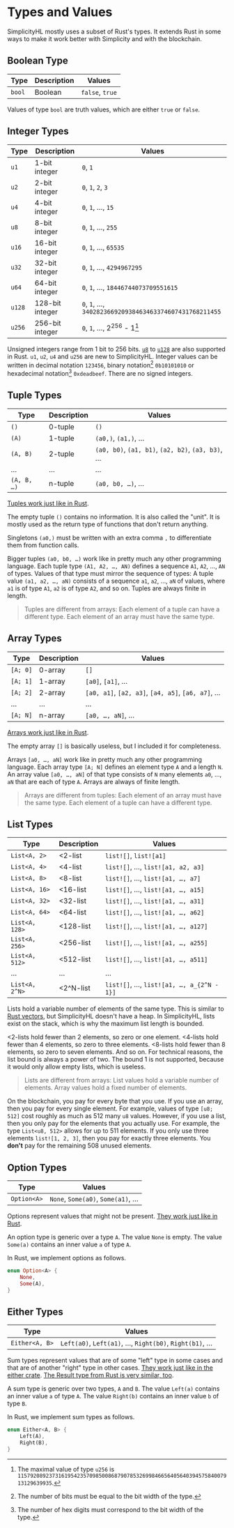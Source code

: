 # Types and Values

SimplicityHL mostly uses a subset of Rust's types.
It extends Rust in some ways to make it work better with Simplicity and with the blockchain.

## Boolean Type

| Type   | Description     | Values          |
|--------|-----------------|-----------------|
| `bool` | Boolean         | `false`, `true` |

Values of type `bool` are truth values, which are either `true` or `false`.

## Integer Types

| Type   | Description     | Values                                                 |
|--------|-----------------|--------------------------------------------------------|
| `u1`   | 1-bit integer   | `0`, `1`                                               |
| `u2`   | 2-bit integer   | `0`, `1`, `2`, `3`                                     |
| `u4`   | 4-bit integer   | `0`, `1`, …, `15`                                      |
| `u8`   | 8-bit integer   | `0`, `1`, …, `255`                                     |
| `u16`  | 16-bit integer  | `0`, `1`, …, `65535`                                   |
| `u32`  | 32-bit integer  | `0`, `1`, …, `4294967295`                              |
| `u64`  | 64-bit integer  | `0`, `1`, …, `18446744073709551615`                    |
| `u128` | 128-bit integer | `0`, `1`, …, `340282366920938463463374607431768211455` |
| `u256` | 256-bit integer | `0`, `1`, …, 2<sup>256</sup> - 1[^u256max]             |

Unsigned integers range from 1 bit to 256 bits.
[`u8`](https://doc.rust-lang.org/std/primitive.u8.html) to [`u128`](https://doc.rust-lang.org/std/primitive.u128.html) are also supported in Rust.
`u1`, `u2`, `u4` and `u256` are new to SimplicityHL.
Integer values can be written in decimal notation `123456`, binary notation[^bin] `0b10101010` or hexadecimal notation[^hex] `0xdeadbeef`.
There are no signed integers.

[^u256max]: The maximal value of type `u256` is `115792089237316195423570985008687907853269984665640564039457584007913129639935`.
[^bin]: The number of bits must be equal to the bit width of the type.
[^hex]: The number of hex digits must correspond to the bit width of the type.

## Tuple Types

| Type         | Description | Values                                            |
|--------------|-------------|---------------------------------------------------|
| `()`         | 0-tuple     | `()`                                              |
| `(A)`        | 1-tuple     | `(a0,)`, `(a1,)`, …                               |
| `(A, B)`     | 2-tuple     | `(a0, b0)`, `(a1, b1)`, `(a2, b2)`, `(a3, b3)`, … |
| …            | …           | …                                                 |
| `(A, B, …)`  | n-tuple     | `(a0, b0, …)`, …                                  |

[Tuples work just like in Rust](https://doc.rust-lang.org/std/primitive.tuple.html).

The empty tuple `()` contains no information.
It is also called the "unit".
It is mostly used as the return type of functions that don't return anything.

Singletons `(a0,)` must be written with an extra comma `,` to differentiate them from function calls.

Bigger tuples `(a0, b0, …)` work like in pretty much any other programming language.
Each tuple type `(A1, A2, …, AN)` defines a sequence `A1`, `A2`, …, `AN` of types.
Values of that type must mirror the sequence of types:
A tuple value `(a1, a2, …, aN)` consists of a sequence `a1`, `a2`, …, `aN` of values, where `a1` is of type `A1`, `a2` is of type `A2`, and so on.
Tuples are always finite in length.

> Tuples are different from arrays:
> Each element of a tuple can have a different type.
> Each element of an array must have the same type.

## Array Types

| Type     | Description | Values                                            |
|----------|-------------|---------------------------------------------------|
| `[A; 0]` | 0-array     | `[]`                                              |
| `[A; 1]` | 1-array     | `[a0]`, `[a1]`, …                                 |
| `[A; 2]` | 2-array     | `[a0, a1]`, `[a2, a3]`, `[a4, a5]`, `[a6, a7]`, … |
| …        | …           | …                                                 |
| `[A; N]` | n-array     | `[a0, …, aN]`, …                                  |

[Arrays work just like in Rust](https://doc.rust-lang.org/std/primitive.array.html).

The empty array `[]` is basically useless, but I included it for completeness.

Arrays `[a0, …, aN]` work like in pretty much any other programming language.
Each array type `[A; N]` defines an element type `A` and a length `N`.
An array value `[a0, …, aN]` of that type consists of `N` many elements `a0`, …, `aN` that are each of type `A`.
Arrays are always of finite length.

> Arrays are different from tuples:
> Each element of an array must have the same type.
> Each element of a tuple can have a different type.

## List Types

| Type                      | Description         | Values                                               |
|---------------------------|---------------------|------------------------------------------------------|
| `List<A, 2>`              | <2-list             | `list![]`, `list![a1]`                               |
| `List<A, 4>`              | <4-list             | `list![]`, …, `list![a1, a2, a3]`                    |
| `List<A, 8>`              | <8-list             | `list![]`, …, `list![a1, …, a7]`                     |
| `List<A, 16>`             | <16-list            | `list![]`, …, `list![a1, …, a15]`                    |
| `List<A, 32>`             | <32-list            | `list![]`, …, `list![a1, …, a31]`                    |
| `List<A, 64>`             | <64-list            | `list![]`, …, `list![a1, …, a62]`                    |
| `List<A, 128>`            | <128-list           | `list![]`, …, `list![a1, …, a127]`                   |
| `List<A, 256>`            | <256-list           | `list![]`, …, `list![a1, …, a255]`                   |
| `List<A, 512>`            | <512-list           | `list![]`, …, `list![a1, …, a511]`                   |
| …                         | …                   | …                                                    |
| `List<A, 2^N>`           | <2^N-list           | `list![]`, …, `list![a1, …, a_{2^N - 1}]`          |

Lists hold a variable number of elements of the same type.
This is similar to [Rust vectors](https://doc.rust-lang.org/std/vec/struct.Vec.html), but SimplicityHL doesn't have a heap.
In SimplicityHL, lists exist on the stack, which is why the maximum list length is bounded.

<2-lists hold fewer than 2 elements, so zero or one element.
<4-lists hold fewer than 4 elements, so zero to three elements.
<8-lists hold fewer than 8 elements, so zero to seven elements.
And so on.
For technical reasons, the list bound is always a power of two.
The bound 1 is not supported, because it would only allow empty lists, which is useless.

> Lists are different from arrays:
> List values hold a variable number of elements.
> Array values hold a fixed number of elements.

On the blockchain, you pay for every byte that you use.
If you use an array, then you pay for every single element.
For example, values of type `[u8; 512]` cost roughly as much as 512 many `u8` values.
However, if you use a list, then you only pay for the elements that you actually use.
For example, the type `List<u8, 512>` allows for up to 511 elements.
If you only use three elements `list![1, 2, 3]`, then you pay for exactly three elements.
You **don't** pay for the remaining 508 unused elements.

## Option Types

| Type        | Values                            |
|-------------|-----------------------------------|
| `Option<A>` | `None`, `Some(a0)`, `Some(a1)`, … |

Options represent values that might not be present. [They work just like in Rust](https://doc.rust-lang.org/std/option/index.html).

An option type is generic over a type `A`.
The value `None` is empty.
The value `Some(a)` contains an inner value `a` of type `A`.

In Rust, we implement options as follows.

```rust
enum Option<A> {
    None,
    Some(A),
}
```

## Either Types

| Type           | Values                                                 |
|----------------|--------------------------------------------------------|
| `Either<A, B>` | `Left(a0)`, `Left(a1)`, …, `Right(b0)`, `Right(b1)`, … |

Sum types represent values that are of some "left" type in some cases and that are of another "right" type in other cases.
[They work just like in the either crate](https://docs.rs/either/latest/either/enum.Either.html).
[The Result type from Rust is very similar, too](https://doc.rust-lang.org/std/result/index.html).

A sum type is generic over two types, `A` and `B`.
The value `Left(a)` contains an inner value `a` of type `A`.
The value `Right(b)` contains an inner value `b` of type `B`.

In Rust, we implement sum types as follows.

```rust
enum Either<A, B> {
    Left(A),
    Right(B),
}
```
